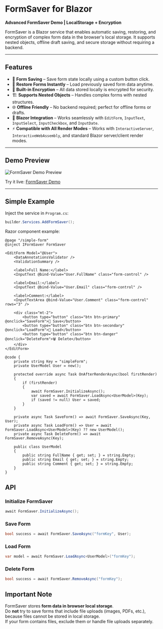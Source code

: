 # FormSaver for Blazor

**Advanced FormSaver Demo | LocalStorage + Encryption**

FormSaver is a Blazor service that enables automatic saving, restoring, and encryption of complex form data in the browser's local storage. It supports nested objects, offline draft saving, and secure storage without requiring a backend.

---

## Features

- 💾 **Form Saving** – Save form state locally using a custom button click.  
- 🔄 **Restore Forms Instantly** – Load previously saved form data anytime.  
- 🔐 **Built-in Encryption** – All data stored locally is encrypted for security.  
- 🏗 **Supports Nested Objects** – Handles complex forms with nested structures.  
- 🌐 **Offline Friendly** – No backend required; perfect for offline forms or drafts.  
- 🧰 **Blazor Integration** – Works seamlessly with `EditForm`, `InputText`, `InputSelect`, `InputCheckbox`, and `InputDate`.  
- ⚡ **Compatible with All Render Modes** – Works with `InteractiveServer`, `InteractiveWebAssembly`, and standard Blazor server/client render modes.  

---

## Demo Preview

![FormSaver Demo Preview](https://mohammadsajjadian/images/demos/form-saver.png)  

Try it live: [FormSaver Demo](https://mohammadsajjadian.ir/demo/form-saver)

---

## Simple Example

Inject the service in `Program.cs`:

```csharp
builder.Services.AddFormSaver();
```
Razor component example:
```razor
@page "/simple-form"
@inject IFormSaver FormSaver

<EditForm Model="@User">
    <DataAnnotationsValidator />
    <ValidationSummary />

    <label>Full Name:</label>
    <InputText @bind-Value="User.FullName" class="form-control" />

    <label>Email:</label>
    <InputText @bind-Value="User.Email" class="form-control" />

    <label>Comment:</label>
    <InputTextArea @bind-Value="User.Comment" class="form-control" rows="3" />

    <div class="mt-2">
        <button type="button" class="btn btn-primary" @onclick="SaveForm">💾 Save</button>
        <button type="button" class="btn btn-secondary" @onclick="LoadForm">📂 Load</button>
        <button type="button" class="btn btn-danger" @onclick="DeleteForm">🗑 Delete</button>
    </div>
</EditForm>

@code {
    private string Key = "simpleForm";
    private UserModel User = new();

    protected override async Task OnAfterRenderAsync(bool firstRender)
    {
        if (firstRender)
        {
            await FormSaver.InitializeAsync();
            var saved = await FormSaver.LoadAsync<UserModel>(Key);
            if (saved != null) User = saved;
        }
    }

    private async Task SaveForm() => await FormSaver.SaveAsync(Key, User);
    private async Task LoadForm() => User = await FormSaver.LoadAsync<UserModel>(Key) ?? new UserModel();
    private async Task DeleteForm() => await FormSaver.RemoveAsync(Key);

    public class UserModel
    {
        public string FullName { get; set; } = string.Empty;
        public string Email { get; set; } = string.Empty;
        public string Comment { get; set; } = string.Empty;
    }
}
```

## API

### Initialize FormSaver
```csharp
await FormSaver.InitializeAsync();
```
### Save Form
```csharp
bool success = await FormSaver.SaveAsync("formKey", User);
```
### Load Form
```csharp
var model = await FormSaver.LoadAsync<UserModel>("formKey");
```
### Delete Form
```csharp
bool success = await FormSaver.RemoveAsync("formKey");
```
## Important Note

FormSaver stores **form data in browser local storage**.  
Do **not** try to save forms that include file uploads (images, PDFs, etc.), because files cannot be stored in local storage.  
If your form contains files, exclude them or handle file uploads separately.
